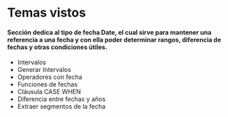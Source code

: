 # Temas vistos

#### Sección dedica al tipo de fecha Date, el cual sirve para mantener una referencia a una fecha y con ella poder determinar rangos, diferencia de fechas y otras condiciones útiles. 

- Intervalos
- Generar Intervalos
- Operadores con fecha
- Funciones de fechas
- Cláusula CASE WHEN
- Diferencia entre fechas y años
- Extraer segmentos de la fecha